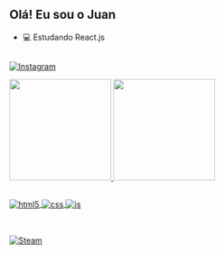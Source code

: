 ## Olá! Eu sou o Juan
- 💻 Estudando React.js
##
[![Instagram](https://img.shields.io/badge/Instagram-E4405F?style=for-the-badge&logo=instagram&logoColor=white)](https://instagram.com/juangabrieldev)

<div>
  <a href="https://beacons.ai/Juan-Gabriel-Dev">
  <img height="180em" src="https://github-readme-stats.vercel.app/api?username=Juan-Gabriel-Dev&show_icons=true&theme=dracula&include_all_commits=true&count_private=true"/>
  <img height="180em" src="https://github-readme-stats.vercel.app/api/top-langs/?username=Juan-Gabriel-Dev&layout=compact&langs_count=16&theme=dracula"/>

##

<div style="display: inline_block">
  <img align="center" alt="html5" src="https://img.shields.io/badge/HTML5-E34F26?style=for-the-badge&logo=html5&logoColor=white" />
  <img align="center" alt="css" src="https://img.shields.io/badge/CSS3-1572B6?style=for-the-badge&logo=css3&logoColor=white" />
  <img align="center" alt="js" src="https://img.shields.io/badge/JavaScript-F7DF1E?style=for-the-badge&logo=javascript&logoColor=black" />
  
</div><br/>

##
[![Steam](https://img.shields.io/badge/Steam-000000?style=for-the-badge&logo=steam&logoColor=white)](https://steamcommunity.com/profiles/76561198271380790/)





